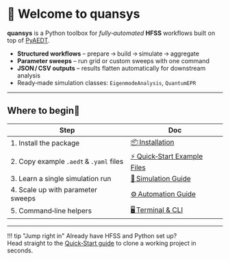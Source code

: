 # 📡 Welcome to quansys

**quansys** is a Python toolbox for *fully‑automated* **HFSS** workflows built on top of [PyAEDT](https://github.com/ansys/pyaedt).

* **Structured workflows** – prepare → build → simulate → aggregate  
* **Parameter sweeps** – run grid or custom sweeps with one command  
* **JSON / CSV outputs** – results flatten automatically for downstream analysis  
* Ready‑made simulation classes: `EigenmodeAnalysis`, `QuantumEPR`

---

## Where to begin🚀

| Step | Doc |
|------|-----|
| 1. Install the package | [📦 Installation](install.md) |
| 2. Copy example `.aedt` & `.yaml` files | [⚡ Quick‑Start Example Files](getting_started.md) |
| 3. Learn a single simulation run | [🧪 Simulation Guide](guides/simulations.md) |
| 4. Scale up with parameter sweeps | [⚙️ Automation Guide](guides/automation.md) |
| 5. Command‑line helpers | [🖥️ Terminal & CLI](guides/terminal.md) |

---

!!! tip "Jump right in"
    Already have HFSS and Python set up?  
    Head straight to the [Quick‑Start guide](getting_started.md) to clone a working project in seconds.

